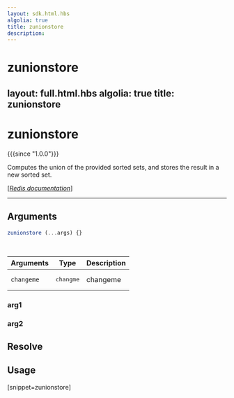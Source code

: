 ```yaml
---
layout: sdk.html.hbs
algolia: true
title: zunionstore
description:
---
```


# zunionstore
layout: full.html.hbs
algolia: true
title: zunionstore
---

# zunionstore

{{{since "1.0.0"}}}

Computes the union of the provided sorted sets, and stores the result in a new sorted set.

[[_Redis documentation_]](https://redis.io/commands/zunionstore)

---

## Arguments

```js
zunionstore (...args) {}

```

<br/>

| Arguments    | Type    | Description |
|--------------|---------|-------------|
| ``changeme`` | <pre>changme</pre> | changeme    |

### arg1

### arg2

## Resolve

## Usage

[snippet=zunionstore]
